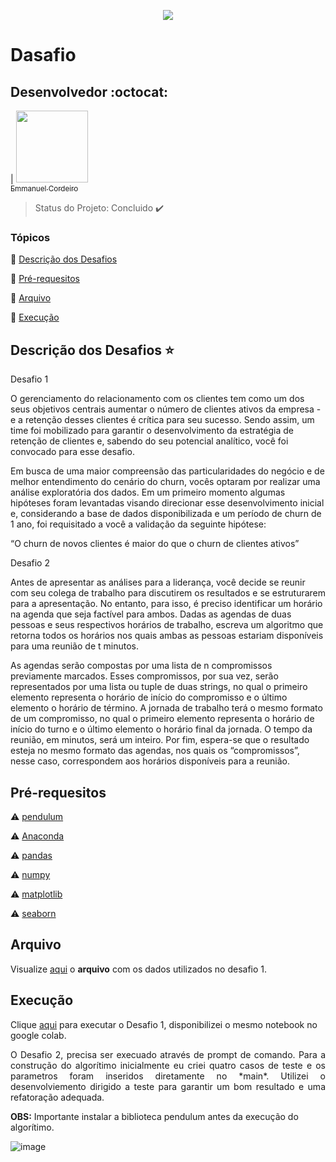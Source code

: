 <p align="center">
  <img src="https://blog.aevo.com.br/wp-content/uploads/2018/08/Blog-1024x684.png">
</p>

# Dasafio

## Desenvolvedor :octocat:

| [<img src="https://avatars.githubusercontent.com/u/7117011?s=96&v=4" width=115><br><sub>Emmanuel Cordeiro</sub>](https://github.com/ecordeiro) 

> Status do Projeto: Concluido :heavy_check_mark:

### Tópicos 

:small_blue_diamond: [Descrição dos Desafios](#descrição-do-projeto-star)

:small_blue_diamond: [Pré-requesitos](#pré-requesitos)

:small_blue_diamond: [Arquivo](#Arquivo)

:small_blue_diamond: [Execução](#Execução)

## Descrição dos Desafios :star:

<p align="justify">
Desafio 1

O gerenciamento do relacionamento com os clientes tem como um dos seus objetivos
centrais aumentar o número de clientes ativos da empresa - e a retenção desses clientes é crítica
para seu sucesso. Sendo assim, um time foi mobilizado para garantir o desenvolvimento da
estratégia de retenção de clientes e, sabendo do seu potencial analítico, você foi convocado para
esse desafio.

Em busca de uma maior compreensão das particularidades do negócio e de melhor
entendimento do cenário do churn, vocês optaram por realizar uma análise exploratória dos
dados. Em um primeiro momento algumas hipóteses foram levantadas visando direcionar esse
desenvolvimento inicial e, considerando a base de dados disponibilizada e um período de churn
de 1 ano, foi requisitado a você a validação da seguinte hipótese:

“O churn de novos clientes é maior do que o churn de clientes ativos”

Desafio 2
  
Antes de apresentar as análises para a liderança, você decide se reunir com seu colega 
de trabalho para discutirem os resultados e se estruturarem para a apresentação. No entanto, 
para isso, é preciso identificar um horário na agenda que seja factível para ambos.
Dadas as agendas de duas pessoas e seus respectivos horários de trabalho, escreva 
um algoritmo que retorna todos os horários nos quais ambas as pessoas estariam disponíveis 
para uma reunião de t minutos. 

As agendas serão compostas por uma lista de n compromissos previamente marcados. 
Esses compromissos, por sua vez, serão representados por uma lista ou tuple de duas strings, 
no qual o primeiro elemento representa o horário de início do compromisso e o último elemento 
o horário de término. A jornada de trabalho terá o mesmo formato de um compromisso, no qual 
o primeiro elemento representa o horário de início do turno e o último elemento o horário final da 
jornada. O tempo da reunião, em minutos, será um inteiro. Por fim, espera-se que o resultado 
esteja no mesmo formato das agendas, nos quais os “compromissos”, nesse caso, 
correspondem aos horários disponíveis para a reunião.

</p>

## Pré-requesitos

:warning: [pendulum](https://pendulum.eustace.io/docs/#installation)

:warning: [Anaconda](https://repo.anaconda.com/archive/Anaconda3-2021.05-Windows-x86_64.exe) 

:warning: [pandas](https://pandas.pydata.org/docs/getting_started/install.html)

:warning: [numpy](https://numpy.org/install/)

:warning: [matplotlib](https://matplotlib.org/1.4.3/faq/installing_faq.html)

:warning: [seaborn](https://seaborn.pydata.org/installing.html)

## Arquivo

Visualize [aqui](https://github.com/ecordeiro/Localiza/blob/master/base_dados/base_teste.csv) o **arquivo** com os dados utilizados no desafio 1.  

## Execução

Clique [aqui](https://colab.research.google.com/drive/1oXKMrNhxt8D1dM_TkUT42S4kbzzYqyv7) para executar o Desafio 1, disponibilizei o mesmo notebook no google colab.

<p align="justify">
O Desafio 2, precisa ser execuado através de prompt de comando. Para a construção do algorítimo inicialmente eu criei quatro casos de teste e os parametros foram inseridos diretamente no *main*. Utilizei o desenvolviemento dirigido a teste para garantir um bom resultado e uma refatoração adequada.
  
**OBS:** Importante instalar a biblioteca pendulum antes da execução do algorítimo.
</p>
  
![image](https://user-images.githubusercontent.com/7117011/132363679-7c6ac3eb-4b1e-412e-ac40-8739655f2d55.png)
